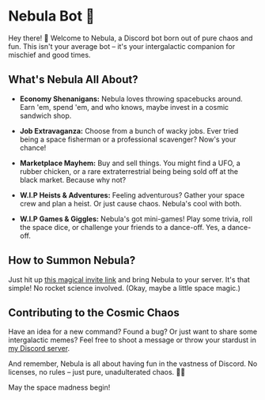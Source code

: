 # Nebula Bot 🚀

Hey there! 👋 Welcome to Nebula, a Discord bot born out of pure chaos and fun. This isn't your average bot – it's your intergalactic companion for mischief and good times.

## What's Nebula All About?

- **Economy Shenanigans:** Nebula loves throwing spacebucks around. Earn 'em, spend 'em, and who knows, maybe invest in a cosmic sandwich shop.

- **Job Extravaganza:** Choose from a bunch of wacky jobs. Ever tried being a space fisherman or a professional scavenger? Now's your chance!

- **Marketplace Mayhem:** Buy and sell things. You might find a UFO, a rubber chicken, or a rare extraterrestrial being being sold off at the black market. Because why not?

- **W.I.P Heists & Adventures:** Feeling adventurous? Gather your space crew and plan a heist. Or just cause chaos. Nebula's cool with both.

- **W.I.P Games & Giggles:** Nebula's got mini-games! Play some trivia, roll the space dice, or challenge your friends to a dance-off. Yes, a dance-off.

## How to Summon Nebula?

Just hit up [this magical invite link](https://discord.com/api/oauth2/authorize?client_id=1177987467861819413&permissions=414464724032&scope=bot) and bring Nebula to your server. It's that simple! No rocket science involved. (Okay, maybe a little space magic.)

## Contributing to the Cosmic Chaos

Have an idea for a new command? Found a bug? Or just want to share some intergalactic memes? Feel free to shoot a message or throw your stardust in [my Discord server](https://discord.gg/WqRzp8weWa).

And remember, Nebula is all about having fun in the vastness of Discord. No licenses, no rules – just pure, unadulterated chaos. 🌌✨

May the space madness begin!
